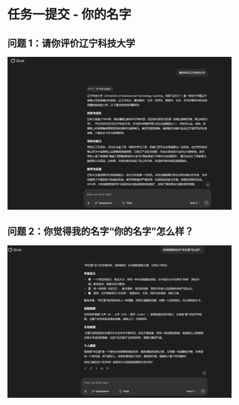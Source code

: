 # 任务一提交 - 你的名字

## 问题 1：请你评价辽宁科技大学

![辽宁科技大学回答截图](./../images/liaoning-university.png)

## 问题 2：你觉得我的名字“你的名字”怎么样？

![姓名评分截图](./../images/name-evaluation.png)

